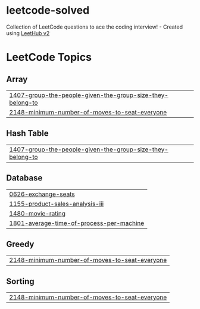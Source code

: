 # leetcode-solved
Collection of LeetCode questions to ace the coding interview! - Created using [LeetHub v2](https://github.com/arunbhardwaj/LeetHub-2.0)

<!---LeetCode Topics Start-->
# LeetCode Topics
## Array
|  |
| ------- |
| [1407-group-the-people-given-the-group-size-they-belong-to](https://github.com/fakhriyalfians/leetcode-solved/tree/master/1407-group-the-people-given-the-group-size-they-belong-to) |
| [2148-minimum-number-of-moves-to-seat-everyone](https://github.com/fakhriyalfians/leetcode-solved/tree/master/2148-minimum-number-of-moves-to-seat-everyone) |
## Hash Table
|  |
| ------- |
| [1407-group-the-people-given-the-group-size-they-belong-to](https://github.com/fakhriyalfians/leetcode-solved/tree/master/1407-group-the-people-given-the-group-size-they-belong-to) |
## Database
|  |
| ------- |
| [0626-exchange-seats](https://github.com/fakhriyalfians/leetcode-solved/tree/master/0626-exchange-seats) |
| [1155-product-sales-analysis-iii](https://github.com/fakhriyalfians/leetcode-solved/tree/master/1155-product-sales-analysis-iii) |
| [1480-movie-rating](https://github.com/fakhriyalfians/leetcode-solved/tree/master/1480-movie-rating) |
| [1801-average-time-of-process-per-machine](https://github.com/fakhriyalfians/leetcode-solved/tree/master/1801-average-time-of-process-per-machine) |
## Greedy
|  |
| ------- |
| [2148-minimum-number-of-moves-to-seat-everyone](https://github.com/fakhriyalfians/leetcode-solved/tree/master/2148-minimum-number-of-moves-to-seat-everyone) |
## Sorting
|  |
| ------- |
| [2148-minimum-number-of-moves-to-seat-everyone](https://github.com/fakhriyalfians/leetcode-solved/tree/master/2148-minimum-number-of-moves-to-seat-everyone) |
<!---LeetCode Topics End-->